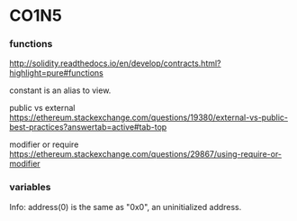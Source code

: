 # CO1N5

### functions
http://solidity.readthedocs.io/en/develop/contracts.html?highlight=pure#functions

constant is an alias to view.

public vs external
https://ethereum.stackexchange.com/questions/19380/external-vs-public-best-practices?answertab=active#tab-top


modifier or require
https://ethereum.stackexchange.com/questions/29867/using-require-or-modifier



### variables
Info: address(0) is the same as "0x0", an uninitialized address.